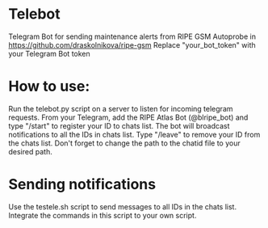 # Telebot
Telegram Bot for sending maintenance alerts from RIPE GSM Autoprobe in https://github.com/draskolnikova/ripe-gsm
Replace "your_bot_token" with your Telegram Bot token

# How to use:
Run the telebot.py script on a server to listen for incoming telegram requests. From your Telegram, add the RIPE Atlas Bot (@blripe_bot) and type "/start" to register your ID to chats list. The bot will broadcast notifications to all the IDs in chats list. 
Type "/leave" to remove your ID from the chats list. 
Don't forget to change the path to the chatid file to your desired path.

# Sending notifications
Use the testele.sh script to send messages to all IDs in the chats list. Integrate the commands in this script to your own script.
